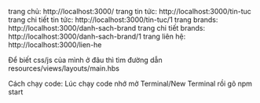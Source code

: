 trang chủ: http://localhost:3000/
trang tin tức: http://localhost:3000/tin-tuc
trang chi tiết tin tức: http://localhost:3000/tin-tuc/1
trang brands: http://localhost:3000/danh-sach-brand
trang chi tiết brands: http://localhost:3000/danh-sach-brand/1
trang liên hệ: http://localhost:3000/lien-he

Để biết css/js của mình ở đâu thì tìm đường dẫn resources/views/layouts/main.hbs

Cách chạy code:
Lúc chạy code nhớ mở Terminal/New Terminal rồi gõ npm start

